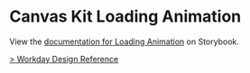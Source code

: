 # Canvas Kit Loading Animation

View the
[documentation for Loading Animation](https://workday.github.io/canvas-kit/?path=/docs/components-indicators-loading-animation-react--basic)
on Storybook.

[> Workday Design Reference](https://design.workday.com/components/indicators/loading-animation)
